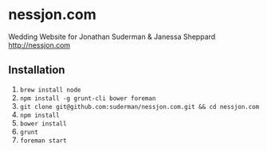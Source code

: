 nessjon.com
===========

Wedding Website for Jonathan Suderman & Janessa Sheppard  
<http://nessjon.com>

Installation
------------

1. `brew install node`
2. `npm install -g grunt-cli bower foreman`
3. `git clone git@github.com:suderman/nessjon.com.git && cd nessjon.com`
4. `npm install`
5. `bower install`
6. `grunt`
7. `foreman start`
